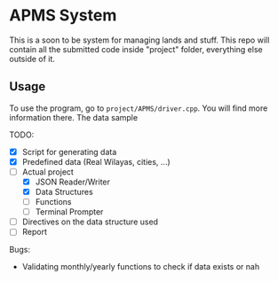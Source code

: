 
# APMS System

This is a soon to be system for managing lands and stuff. This repo will contain all the submitted code inside "project" folder, everything else outside of it.

## Usage

To use the program, go to `project/APMS/driver.cpp`. You will find more information there.
The data sample

TODO:

- [x] Script for generating data
- [X] Predefined data (Real Wilayas, cities, ...)
- [ ] Actual project
  - [x] JSON Reader/Writer
  - [X] Data Structures
  - [ ] Functions
  - [ ] Terminal Prompter
- [ ] Directives on the data structure used
- [ ] Report

Bugs:

- Validating monthly/yearly functions to check if data exists or nah
